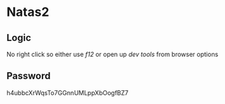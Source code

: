 # Natas2   

## Logic
No right click so either use *f12* or open up *dev tools* from browser options

## Password
h4ubbcXrWqsTo7GGnnUMLppXbOogfBZ7

